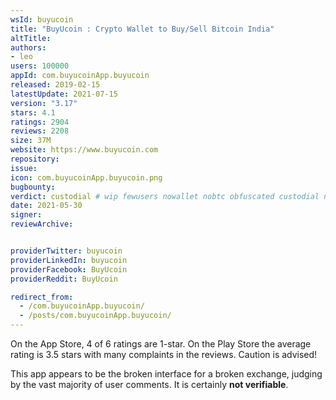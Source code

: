 ```yaml
---
wsId: buyucoin
title: "BuyUcoin : Crypto Wallet to Buy/Sell Bitcoin India"
altTitle: 
authors:
- leo
users: 100000
appId: com.buyucoinApp.buyucoin
released: 2019-02-15
latestUpdate: 2021-07-15
version: "3.17"
stars: 4.1
ratings: 2904
reviews: 2208
size: 37M
website: https://www.buyucoin.com
repository: 
issue: 
icon: com.buyucoinApp.buyucoin.png
bugbounty: 
verdict: custodial # wip fewusers nowallet nobtc obfuscated custodial nosource nonverifiable reproducible bounty defunct
date: 2021-05-30
signer: 
reviewArchive:


providerTwitter: buyucoin
providerLinkedIn: buyucoin
providerFacebook: BuyUcoin
providerReddit: BuyUcoin

redirect_from:
  - /com.buyucoinApp.buyucoin/
  - /posts/com.buyucoinApp.buyucoin/
---
```



On the App Store, 4 of 6 ratings are 1-star. On the Play Store the average
rating is 3.5 stars with many complaints in the reviews. Caution is
advised!

This app appears to be the broken interface for a broken exchange, judging by
the vast majority of user comments. It is certainly **not verifiable**.
